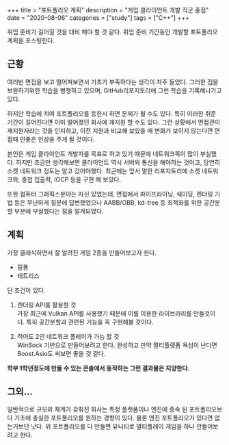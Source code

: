 +++
title = "포트폴리오 계획"
description = "게임 클라이언트 개발 직군 중점"
date = "2020-08-06"
categories = ["study"]
tags = ["C++"]
+++

취업 준비가 길어질 것을 대비 해야 할 것 같다. 취업 준비 기간동안 개발할 포트폴리오 계획을 포스팅한다.

## 근황

여러번 면접을 보고 떨어져보면서 기초가 부족하다는 생각이 자주 들었다. 그러한 점을 보완하기위한 학습을 병행하고 있으며, GitHub리포지토리에 그런 학습을 기록해나가고 있다.  

하지만 학습에 치여 포트폴리오를 등한시 하면 문제가 될 수도 있다. 특히 이러한 취준 기간이 길어진다면 이미 떨어졌던 회사에 재지원 할 수도 있다. 그런 상황에서 면접관이 재지원자라는 것을 인지하고, 이전 지원과 비교해 보았을 때 변화가 보이지 않는다면 면접때 안좋은 인상을 주게 될 것이다.

본인은 게임 클라이언트 개발자를 목표로 하고 있기 때문에 네트워크쪽이 많이 부실했다. 하지만 조금만 생각해보면 클라이언트 역시 서버와 통신을 해야하는 것이고, 당연히 소켓 네트워크 정도는 알고 갔어야했다. 최근에는 앞서 말한 리포지토리에 소켓 네트워크와, 중첩 입출력, IOCP 등을 구현 해 보았다. 

또한 컴퓨터 그래픽스분야는 자신 있었는데, 면접에서 파이프라이닝, 쉐이딩, 렌더링 기법 등은 무난하게 질문에 답변했었으나 AABB/OBB, kd-tree 등 최적화를 위한 공간분할 부분에 부실했다는 점을 알게되었다.

## 계획

가장 클래식하면서 잘 알려진 게임 2종을 만들어보고자 한다.

- 핑퐁
- 테트리스

단 조건이 있다.

1. 렌더링 API를 활용할 것  
가장 최근에 Vulkan API를 사용했기 때문에 이를 이용한 라이브러리를 만들것이다.
특히 공간분할과 관련된 기능을 꼭 구현해볼 것이다.

2. 적어도 2인 네트워크 플레이가 가능 할 것  
WinSock 기반으로 만들어보려고 한다. 완성하고 만약 멀티플랫폼 욕심이 난다면 Boost.Asio도 써보면 좋을 것 같다.

**학부 1학년정도에 만들 수 있는 콘솔에서 동작하는 그런 결과물은 지양한다.**

## 그외...

일반적으로 규모와 체계가 갖춰진 회사는 특정 플랫폼이나 엔진에 종속 된 포트폴리오보다 기초에 충실한 포트폴리오를 원하는 경향이 있다. 물론 엔진 포트폴리오가 있다면 없는거보단 낫다. 위 포트폴리오를 다 만들면 유니티로 멀티플레이 게임을 하나 만들어보려고 한다.